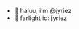 - 🐣 haluu, i’m @jyriez
- 👾 farlight id: jyriez 
  

<!---
jyriez/jyriez is a ✨ special ✨ repository because its `README.md` (this file) appears on your GitHub profile.
You can click the Preview link to take a look at your changes.
--->
